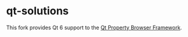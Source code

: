 # qt-solutions
This fork provides Qt 6 support to the [Qt Property Browser Framework](/qtpropertybrowser/).
